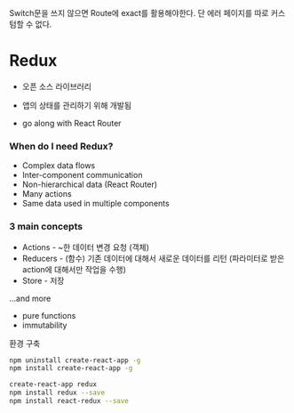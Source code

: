 Switch문을 쓰지 않으면 Route에 exact를 활용해야한다. 단 에러 페이지를 따로 커스텀할 수 없다.

# Redux

* 오픈 소스 라이브러리
* 앱의 상태를 관리하기 위해 개발됨

* go along with React Router

### When do I need Redux?

* Complex data flows
* Inter-component communication
* Non-hierarchical data (React Router)
* Many actions
* Same data used in multiple components



### 3 main concepts

* Actions - ~한 데이터 변경 요청 (객체)
* Reducers - (함수) 기존 데이터에 대해서 새로운 데이터를 리턴 (파라미터로 받은 action에 대해서만 작업을 수행)
* Store - 저장

...and more

* pure functions
* immutability

환경 구축

```bash
npm uninstall create-react-app -g
npm install create-react-app -g

create-react-app redux
npm install redux --save
npm install react-redux --save
```

